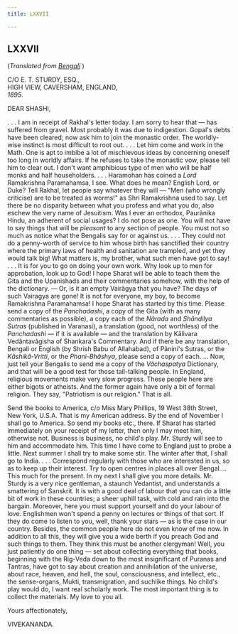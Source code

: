 ```yaml
---
title: LXXVII

---
```





  

  


## LXXVII

(*Translated from [Bengali](b7226e6077.pdf)* )

C/O E. T. STURDY, ESQ.,  
HIGH VIEW, CAVERSHAM, ENGLAND,  
*1895*.

DEAR SHASHI,

. . . I am in receipt of Rakhal's letter today. I am sorry to hear that
— has suffered from gravel. Most probably it was due to indigestion.
Gopal's debts have been cleared; now ask him to join the monastic order.
The worldly-wise instinct is most difficult to root out. . . . Let him
come and work in the Math. One is apt to imbibe a lot of mischievous
ideas by concerning oneself too long in worldly affairs. If he refuses
to take the monastic vow, please tell him to clear out. I don't want
amphibious type of men who will be half monks and half householders. . .
. Haramohan has coined a *Lord* Ramakrishna Paramahamsa, I see. What
does he mean? English Lord, or Duke? Tell Rakhal, let people say
whatever they will — "Men (who wrongly criticise) are to be treated as
worms!" as Shri Ramakrishna used to say. Let there be no disparity
between what you profess and what you do, also eschew the very name of
Jesuitism. Was I ever an orthodox, Paurânika Hindu, an adherent of
social usages? I do not pose as one. You will not have to say things
that will be *pleasant* to any section of people. You must not so much
as notice what the Bengalis say for or against us. . . . They could not
do a penny-worth of service to him whose birth has sanctified their
country where the primary laws of health and sanitation are trampled,
and yet they would talk big! What matters is, my brother, what such men
have got to say! . . . It is for you to go on doing your own work. Why
look up to men for approbation, look up to God! I hope Sharat will be
able to teach them the Gita and the Upanishads and their commentaries
somehow, with the help of the dictionary. — Or, is it an empty Vairâgya
that you have? The days of such Vairagya are gone! It is not for
everyone, my boy, to become Ramakrishna Paramahamsa! I hope Sharat has
started by this time. Please send a copy of the *Panchadashi*, a copy of
the Gita (with as many commentaries as possible), a copy each of the
*Nârada* and *Shândilya Sutras* (published in Varanasi), a translation
(good, not worthless) of the *Panchadashi* — if it is available — and
the translation by Kâlivara Vedântavâgisha of Shankara's Commentary. And
if there be any translation, Bengali or English (by Shrish Babu of
Allahabad), of Pânini's Sutras, or the *Kâshikâ-Vritti*, or the
*Phani-Bhâshya*, please send a copy of each. ... Now, just tell your
Bengalis to send me a copy of the *Vâchaspatya* Dictionary, and that
will be a good test for those tall-talking people. In England, religious
movements make very slow progress. These people here are either bigots
or atheists. And the former again have only a bit of formal religion.
They say, "Patriotism is our religion." That is all.

Send the books to America, c/o Miss Mary Phillips, 19 West 38th Street,
New York, U.S.A. That is my American address. By the end of November I
shall go to America. So send my books etc., there. If Sharat has started
immediately on your receipt of my letter, then only I may meet him,
otherwise not. Business is business, no child's play. Mr. Sturdy will
see to him and accommodate him. This time I have come to England just to
probe a little. Next summer I shall try to make some stir. The winter
after that, I shall go to India. . . . Correspond regularly with those
who are interested in us, so as to keep up their interest. Try to open
centres in places all over Bengal.... This much for the present. In my
next I shall give you more details. Mr. Sturdy is a very nice gentleman,
a staunch Vedantist, and understands a smattering of Sanskrit. It is
with a good deal of labour that you can do a little bit of work in these
countries; a sheer uphill task, with cold and rain into the bargain.
Moreover, here you must support yourself and do your labour of love.
Englishmen won't spend a penny on lectures or things of that sort. If
they do come to listen to you, well, thank your stars — as is the case
in our country. Besides, the common people here do not even know of me
now. In addition to all this, they will give you a wide berth if you
preach God and such things to them. They think this must be another
clergyman! Well, you just patiently do one thing — set about collecting
everything that books, beginning with the Rig-Veda down to the most
insignificant of Puranas and Tantras, have got to say about creation and
annihilation of the universe, about race, heaven, and hell, the soul,
consciousness, and intellect, etc., the sense-organs, Mukti,
transmigration, and suchlike things. No child's play would do, I want
real scholarly work. The most important thing is to collect the
materials. My love to you all. 

Yours affectionately,

VIVEKANANDA.


